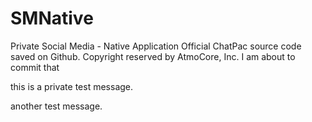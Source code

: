 # SMNative
Private Social Media - Native Application
Official ChatPac source code saved on Github. Copyright reserved by AtmoCore, Inc.
I am about to commit that

this is a private test message.

another test message.